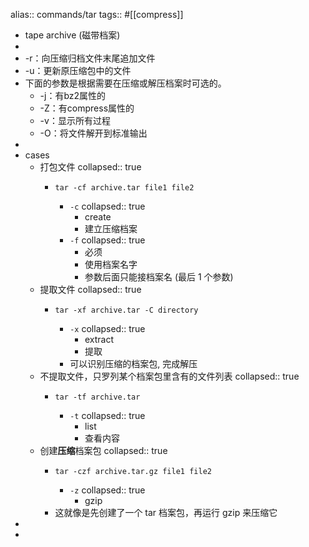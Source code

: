 alias:: commands/tar
tags:: #[[compress]]

- tape archive (磁带档案)
-
- -r：向压缩归档文件末尾追加文件
- -u：更新原压缩包中的文件
- 下面的参数是根据需要在压缩或解压档案时可选的。
  - -j：有bz2属性的
  - -Z：有compress属性的
  - -v：显示所有过程
  - -O：将文件解开到标准输出
-
- cases
  - 打包文件
    collapsed:: true
    - ```shell
      tar -cf archive.tar file1 file2
      ```
      - `-c`
        collapsed:: true
        - create
        - 建立压缩档案
      - `-f`
        collapsed:: true
        - 必须
        - 使用档案名字
        - 参数后面只能接档案名 (最后 1 个参数)
  - 提取文件
    collapsed:: true
    - ```shell
      tar -xf archive.tar -C directory
      ```
      - `-x`
        collapsed:: true
        - extract
        - 提取
      - 可以识别压缩的档案包, 完成解压
  - 不提取文件，只罗列某个档案包里含有的文件列表
    collapsed:: true
    - ```shell
      tar -tf archive.tar
      ```
      - `-t`
        collapsed:: true
        - list
        - 查看内容
  - 创建**压缩**档案包
    collapsed:: true
    - ```shell
      tar -czf archive.tar.gz file1 file2
      ```
      - `-z`
        collapsed:: true
        - gzip
    - 这就像是先创建了一个 tar 档案包，再运行 gzip 来压缩它
-
-